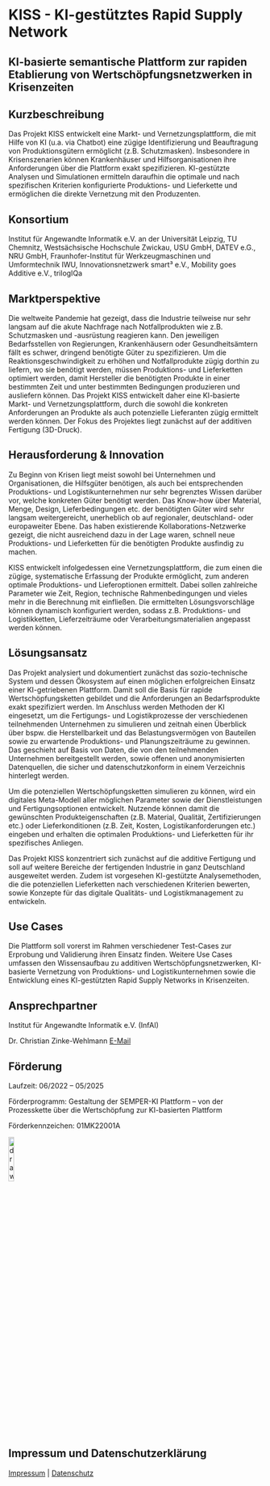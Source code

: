 # KISS - KI-gestütztes Rapid Supply Network
## KI-basierte semantische Plattform zur rapiden Etablierung von Wertschöpfungsnetzwerken in Krisenzeiten


## Kurzbeschreibung

Das Projekt KISS entwickelt eine Markt- und Vernetzungsplattform, die mit Hilfe von KI (u.a. via Chatbot) eine zügige Identifizierung und Beauftragung von Produktionsgütern ermöglicht (z.B. Schutzmasken). Insbesondere in Krisenszenarien können Krankenhäuser und Hilfsorganisationen ihre Anforderungen über die Plattform exakt spezifizieren. KI-gestützte Analysen und Simulationen ermitteln daraufhin die optimale und nach spezifischen Kriterien konfigurierte Produktions- und Lieferkette und ermöglichen die direkte Vernetzung mit den Produzenten.

## Konsortium

Institut für Angewandte Informatik e.V. an der Universität Leipzig, TU Chemnitz, Westsächsische Hochschule Zwickau, USU GmbH, DATEV e.G., NRU GmbH, Fraunhofer-Institut für Werkzeugmaschinen und Umformtechnik IWU, Innovationsnetzwerk smart³ e.V., Mobility goes Additive e.V., trilogIQa

## Marktperspektive

Die weltweite Pandemie hat gezeigt, dass die Industrie teilweise nur sehr langsam auf die akute Nachfrage nach Notfallprodukten wie z.B. Schutzmasken und -ausrüstung reagieren kann. Den jeweiligen Bedarfsstellen von Regierungen, Krankenhäusern oder Gesundheitsämtern fällt es schwer, dringend benötigte Güter zu spezifizieren. Um die Reaktionsgeschwindigkeit zu erhöhen und Notfallprodukte zügig dorthin zu liefern, wo sie benötigt werden, müssen Produktions- und Lieferketten optimiert werden, damit Hersteller die benötigten Produkte in einer bestimmten Zeit und unter bestimmten Bedingungen produzieren und ausliefern können. Das Projekt KISS entwickelt daher eine KI-basierte Markt- und Vernetzungsplattform, durch die sowohl die konkreten Anforderungen an Produkte als auch potenzielle Lieferanten zügig ermittelt werden können. Der Fokus des Projektes liegt zunächst auf der additiven Fertigung (3D-Druck). 

## Herausforderung & Innovation

Zu Beginn von Krisen liegt meist sowohl bei Unternehmen und Organisationen, die Hilfsgüter benötigen, als auch bei entsprechenden Produktions- und Logistikunternehmen nur sehr begrenztes Wissen darüber vor, welche konkreten Güter benötigt werden. Das Know-how über Material, Menge, Design, Lieferbedingungen etc. der benötigten Güter wird sehr langsam weitergereicht, unerheblich ob auf regionaler, deutschland- oder europaweiter Ebene. Das haben existierende Kollaborations-Netzwerke gezeigt, die nicht ausreichend dazu in der Lage waren, schnell neue Produktions- und Lieferketten für die benötigten Produkte ausfindig zu machen.

KISS entwickelt infolgedessen eine Vernetzungsplattform, die zum einen die zügige, systematische Erfassung der Produkte ermöglicht, zum anderen optimale Produktions- und Lieferoptionen ermittelt. Dabei sollen zahlreiche Parameter wie Zeit, Region, technische Rahmenbedingungen und vieles mehr in die Berechnung mit einfließen. Die ermittelten Lösungsvorschläge können dynamisch konfiguriert werden, sodass z.B. Produktions- und Logistikketten, Lieferzeiträume oder Verarbeitungsmaterialien angepasst werden können.   

## Lösungsansatz

Das Projekt analysiert und dokumentiert zunächst das sozio-technische System und dessen Ökosystem auf einen möglichen erfolgreichen Einsatz einer KI-getriebenen Plattform. Damit soll die Basis für rapide Wertschöpfungsketten gebildet und die Anforderungen an Bedarfsprodukte exakt spezifiziert werden. Im Anschluss werden Methoden der KI eingesetzt, um die Fertigungs- und Logistikprozesse der verschiedenen teilnehmenden Unternehmen zu simulieren und zeitnah einen Überblick über bspw. die Herstellbarkeit und das Belastungsvermögen von Bauteilen sowie zu erwartende Produktions- und Planungszeiträume zu gewinnen. Das geschieht auf Basis von Daten, die von den teilnehmenden Unternehmen bereitgestellt werden, sowie offenen und anonymisierten Datenquellen, die sicher und datenschutzkonform in einem Verzeichnis hinterlegt werden.

Um die potenziellen Wertschöpfungsketten simulieren zu können, wird ein digitales Meta-Modell aller möglichen Parameter sowie der Dienstleistungen und Fertigungsoptionen entwickelt. Nutzende können damit die gewünschten Produkteigenschaften (z.B. Material, Qualität, Zertifizierungen etc.) oder Lieferkonditionen (z.B. Zeit, Kosten, Logistikanforderungen etc.) eingeben und erhalten die optimalen Produktions- und Lieferketten für ihr spezifisches Anliegen.

Das Projekt KISS konzentriert sich zunächst auf die additive Fertigung und soll auf weitere Bereiche der fertigenden Industrie in ganz Deutschland ausgeweitet werden. Zudem ist vorgesehen KI-gestützte Analysemethoden, die die potenziellen Lieferketten nach verschiedenen Kriterien bewerten, sowie Konzepte für das digitale Qualitäts- und Logistikmanagement zu entwickeln.

## Use Cases

Die Plattform soll vorerst im Rahmen verschiedener Test-Cases zur Erprobung und Validierung ihren Einsatz finden. Weitere Use Cases umfassen den Wissensaufbau zu additiven Wertschöpfungsnetzwerken, KI-basierte Vernetzung von Produktions- und Logistikunternehmen sowie die Entwicklung eines KI-gestützten Rapid Supply Networks in Krisenzeiten.

## Ansprechpartner

Institut für Angewandte Informatik e.V. (InfAI)

Dr. Christian Zinke-Wehlmann
[E-Mail](mailto:zinke@infai.org)

## Förderung

Laufzeit: 06/2022 – 05/2025

Förderprogramm: Gestaltung der SEMPER-KI Plattform – von der Prozesskette über die Wertschöpfung zur KI-basierten Plattform

Förderkennzeichen: 01MK22001A

<img src="https://user-images.githubusercontent.com/2630603/214318465-4a6ac587-8767-4017-be61-403d02ca2de1.png" alt="drawing" width="15%"/>

## Impressum und Datenschutzerklärung
[Impressum](https://infai.org/das-institut/impressum/)   |  [Datenschutz](https://infai.org/datenschutz/)



